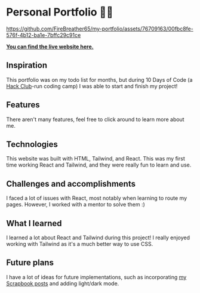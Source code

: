 # Personal Portfolio 🧑🏾

https://github.com/FireBreather65/my-portfolio/assets/76709163/00fbc8fe-576f-4b12-ba1e-7bffc29c91ce

**[You can find the live website here.](https://firebreather65-portfolio.vercel.app/)**

## Inspiration
This portfolio was on my todo list for months, but during 10 Days of Code (a [Hack Club](https://hackclub.com/)-run coding camp) I was able to start and finish my project!

## Features
There aren't many features, feel free to click around to learn more about me.

## Technologies
This website was built with HTML, Tailwind, and React. This was my first time working React and Tailwind, and they were really fun to learn and use.

## Challenges and accomplishments
I faced a lot of issues with React, most notably when learning to route my pages. However, I worked with a mentor to solve them :)

## What I learned
I learned a lot about React and Tailwind during this project! I really enjoyed working with Tailwind as it's a much better way to use CSS.

## Future plans
I have a lot of ideas for future implementations, such as incorporating [my Scrapbook posts](https://scrapbook.hackclub.com/Malycia) and adding light/dark mode.
